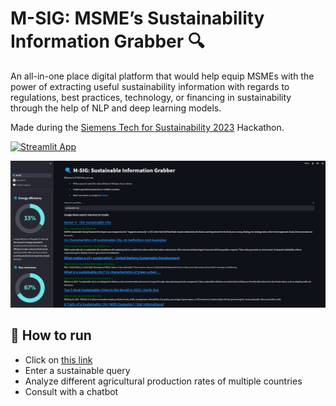 # M-SIG: MSME’s Sustainability Information Grabber 🔍

An all-in-one place digital platform that would help equip MSMEs with the power of extracting useful sustainability information with regards to regulations, best practices, technology, or financing in sustainability through the help of NLP and deep learning models.

Made during the [Siemens Tech for Sustainability 2023](https://ecosystem.siemens.com/techforsustainability/hackathon/overview?linkId=300000004465793) Hackathon.

[![Streamlit App](https://static.streamlit.io/badges/streamlit_badge_black_red.svg)](https://m-sig-siemens.streamlit.app)

![](interface.png)

## 📌 How to run
- Click on [this link](https://m-sig-siemens.streamlit.app/)
- Enter a sustainable query
- Analyze different agricultural production rates of multiple countries
- Consult with a chatbot
